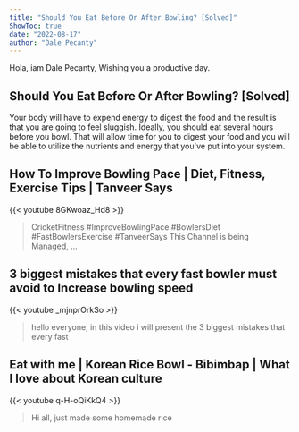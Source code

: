 ```yaml
---
title: "Should You Eat Before Or After Bowling? [Solved]"
ShowToc: true 
date: "2022-08-17"
author: "Dale Pecanty" 
---
```


Hola, iam Dale Pecanty, Wishing you a productive day.
## Should You Eat Before Or After Bowling? [Solved]
Your body will have to expend energy to digest the food and the result is that you are going to feel sluggish. Ideally, you should eat several hours before you bowl. That will allow time for you to digest your food and you will be able to utilize the nutrients and energy that you've put into your system.

## How To Improve Bowling Pace | Diet, Fitness, Exercise Tips | Tanveer Says
{{< youtube 8GKwoaz_Hd8 >}}
>CricketFitness #ImproveBowlingPace #BowlersDiet #FastBowlersExercise #TanveerSays This Channel is being Managed, ...

## 3 biggest mistakes that every fast bowler must avoid to Increase bowling speed
{{< youtube _mjnprOrkSo >}}
>hello everyone, in this video i will present the 3 biggest mistakes that every fast 

## Eat with me | Korean Rice Bowl - Bibimbap | What I love about Korean culture
{{< youtube q-H-oQiKkQ4 >}}
>Hi all, just made some homemade rice 

